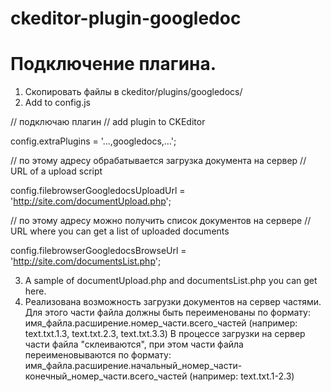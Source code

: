 ckeditor-plugin-googledoc
=========================

Подключение плагина.
====================
1. Скопировать файлы в ckeditor/plugins/googledocs/
2. Add to config.js

  //  подключаю плагин
  // add plugin to CKEditor
  
  config.extraPlugins = '...,googledocs,...';

  //  по этому адресу обрабатывается загрузка документа на сервер
  // URL of a upload script
  
  config.filebrowserGoogledocsUploadUrl = 'http://site.com/documentUpload.php';

  //  по этому адресу можно получить список документов на сервере
  // URL where you can get a list of uploaded documents
  
  config.filebrowserGoogledocsBrowseUrl = 'http://site.com/documentsList.php';

3. A sample of documentUpload.php and documentsList.php you can get here.
4. Реализована возможность загрузки документов на сервер частями.
   Для этого части файла должны быть переименованы по формату:
   имя_файла.расширение.номер_части.всего_частей (например: text.txt.1.3, text.txt.2.3, text.txt.3.3)
   В процессе загрузки на сервер части файла "склеиваются", при этом части файла переименовываются по формату:
   имя_файла.расширение.начальный_номер_части-конечный_номер_части.всего_частей (например: text.txt.1-2.3)

